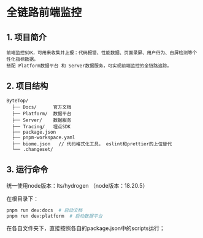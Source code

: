 # 全链路前端监控

## 1. 项目简介

```
前端监控SDK，可用来收集并上报：代码报错、性能数据、页面录屏、用户行为、白屏检测等个性化指标数据。
搭配 Platform数据平台 和 Server数据服务，可实现前端监控的全链路追踪。
```

## 2. 项目结构

```
ByteTop/
  ├── Docs/      官方文档
  ├── Platform/  数据平台
  ├── Server/    数据服务
  ├── Tracing/   埋点SDK
  ├── package.json
  ├── pnpm-workspace.yaml
  ├── biome.json   // 代码格式化工具， eslint和prettier的上位替代
  └── .changeset/
```

## 3. 运行命令

统一使用node版本：lts/hydrogen （node版本：18.20.5）

在根目录下：
```sh
pnpm run dev:docs  # 启动文档
pnpm run dev:platform  # 启动数据平台
```

在各自文件夹下，直接按照各自的package.json中的scripts运行；